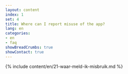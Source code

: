 ```yaml
---
layout: content
index: 1
set: 4
title: Where can I report misuse of the app?  
lang: en
categories:
- en
- faq
showBreadCrumbs: true
showContact: true
---
```

{% include content/en/21-waar-meld-ik-misbruik.md %}
